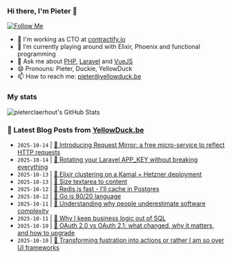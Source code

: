 ### Hi there, I'm Pieter 👋  
[![Follow Me](https://img.shields.io/github/followers/pieterclaerhout?label=Follow&style=social)](https://github.com/pieterclaerhout)

- 🏢 I'm working as CTO at [contractify.io](https://contractify.io)
- 🌱 I’m currently playing around with Elixir, Phoenix and functional programming
- 💬 Ask me about [PHP](https://php.net), [Laravel](http://laravel.com) and [VueJS](https://vuejs.org)
- 😄 Pronouns: Pieter, Duckie, YellowDuck
- 📫 How to reach me: pieter@yellowduck.be

### My stats

![pieterclaerhout's GitHub Stats](https://github-readme-stats.vercel.app/api?username=pieterclaerhout&show_icons=true&count_private=true&line_height=40)

### 📩 Latest Blog Posts from [YellowDuck.be](https://www.yellowduck.be/)
<!-- BLOG-POST-LIST:START -->
- `2025-10-14` | [🔗 Introducing Request Mirror: a free micro-service to reflect HTTP requests](https://www.yellowduck.be/posts/introducing-request-mirror-a-free-micro-service-to-reflect-http-requests)  
- `2025-10-14` | [🔗 Rotating your Laravel APP_KEY without breaking everything](https://www.yellowduck.be/posts/rotating-your-laravel-app-key-without-breaking-everything)  
- `2025-10-13` | [🔗 Elixir clustering on a Kamal + Hetzner deployment](https://www.yellowduck.be/posts/elixir-clustering-on-a-kamal-hetzner-deployment)  
- `2025-10-13` | [🔗 Size textarea to content](https://www.yellowduck.be/posts/size-textarea-to-content)  
- `2025-10-12` | [🔗 Redis is fast - I&#39;ll cache in Postgres](https://www.yellowduck.be/posts/redis-is-fast-ill-cache-in-postgres)  
- `2025-10-12` | [🔗 Go is 80/20 language](https://www.yellowduck.be/posts/go-is-80-20-language)  
- `2025-10-11` | [🔗 Understanding why people underestimate software complexity](https://www.yellowduck.be/posts/understanding-why-people-underestimate-software-complexity)  
- `2025-10-11` | [🔗 Why I keep business logic out of SQL](https://www.yellowduck.be/posts/why-i-keep-business-logic-out-of-sql)  
- `2025-10-10` | [🔗 OAuth 2.0 vs OAuth 2.1: what changed, why it matters, and how to upgrade](https://www.yellowduck.be/posts/oauth-2-0-vs-oauth-2-1-what-changed-why-it-matters-and-how-to-upgrade)  
- `2025-10-10` | [🔗 Transforming fustration into actions or rather I am so over UI frameworks](https://www.yellowduck.be/posts/transforming-fustration-into-actions-or-rather-i-am-so-over-ui-frameworks-part-1)  

<!-- BLOG-POST-LIST:END -->
